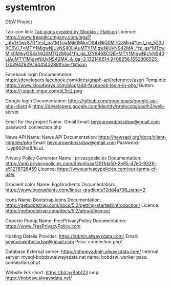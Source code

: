 # systemtron
DSW Project

Tab icon link: <a href="https://www.flaticon.com/free-icons/tab" title="tab icons">Tab icons created by Stockio - Flaticon</a>
Licence: https://www.freepikcompany.com/legal?_gl=1*1wk87ff*test_ga*MTcwMjk0MjkyOS4xNjQ0MTQzMjg4*test_ga_523JXC6VL7*MTY1MjgwNjUyNS40LjAuMTY1MjgwNjUyNS42MA..*fp_ga*MTcwMjk0MjkyOS4xNjQ0MTQzMjg4*fp_ga_1ZY8468CQB*MTY1MjgwNjUyNS40LjAuMTY1MjgwNjUyNS42MA..&_ga=2.132148614.9408256.1652806525-1702942929.1644143288#nav-flaticon

Facebook login
Documentation: https://developers.facebook.com/docs/graph-api/reference/user/
Templete: https://www.cloudways.com/blog/add-facebook-login-in-php/
Button: https://i.stack.imgur.com/oL5c2.png

Google login
Documentation: https://github.com/googleapis/google-api-php-client 
                & https://developers.google.com/identity/protocols/oauth2/web-server


Email for the project
Name: Gmail 
Email: beyourownbossdsw@gmail.com
password: connection.php

News API
Name: News API
Documentation: https://newsapi.org/docs/client-libraries/php
Email: beyourownbossdsw@gmail.com
Password: _Uyp962hd8/kLuL

Privacy Policy Generator
Name : privacypolicies
Documentation: https://app.privacypolicies.com/download/2511da50-2e95-47e0-9326-e51278726459
Licence: https://www.privacypolicies.com/our-terms-of-use/

Gradient color
Name: EggGradients
Documentation: https://www.eggradients.com/linear-gradients?2dd4a736_page=2

Icons
Name: Bootstrap icons
Documentation: https://getbootstrap.com/docs/5.2/getting-started/introduction/
Licence: https://getbootstrap.com/docs/5.2/about/license/

Coockie Popup
Name: FreePrivacyPolicy
Documentation: https://www.FreePrivacyPolicy.com

Hosting Details
Provider: https://admin.alwaysdata.com/
Email: beyourownbossdsw@gmail.com
Pass: connection.php1

Database
External server: https://phpmyadmin.alwaysdata.com/
Internal server: mysql-bobdsw.alwaysdata.net
name: bobdsw_worker
pass: connection.php1

Website link
short: https://bit.ly/Bob123
long: https://bobdsw.alwaysdata.net/

